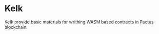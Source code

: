# Kelk

Kelk provide basic materials for writhing WASM based contracts in [Pactus](https://pactus.org/) blockchain.